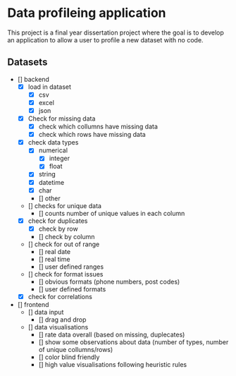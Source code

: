 # Data profileing application

This project is a final year dissertation project where the goal is to develop an application to allow a user to profile a new dataset with no code.

## Datasets

- [] backend
  - [x] load in dataset
    - [x] csv
    - [x] excel
    - [x] json
  - [x] Check for missing data
    - [x] check which collumns have missing data
    - [x] check which rows have missing data
  - [x] check data types
    - [x] numerical
      - [x] integer
      - [x] float
    - [x] string
    - [x] datetime
    - [x] char
    - [] other
  - [] checks for unique data
    - [] counts number of unique values in each column
  - [x] check for duplicates
    - [x] check by row
    - [] check by column
  - [] check for out of range
    - [] real date
    - [] real time
    - [] user defined ranges
  - [] check for format issues
    - [] obvious formats (phone numbers, post codes)
    - [] user defined formats
  - [x] check for correlations
- [] frontend
  - [] data input
    - [] drag and drop
  - [] data visualisations
    - [] rate data overall (based on missing, duplecates)
    - [] show some observations about data (number of types, number of unique collumns/rows)
    - [] color blind friendly
    - [] high value visualisations following heuristic rules
